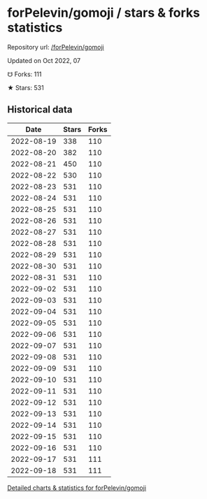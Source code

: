 # forPelevin/gomoji / stars & forks statistics

Repository url: [/forPelevin/gomoji](https://github.com/forPelevin/gomoji)

Updated on Oct 2022, 07

☋ Forks: 111

★ Stars: 531

## Historical data
| Date | Stars | Forks |
|------|-------|-------|
| 2022-08-19 | 338 | 110 | 
| 2022-08-20 | 382 | 110 | 
| 2022-08-21 | 450 | 110 | 
| 2022-08-22 | 530 | 110 | 
| 2022-08-23 | 531 | 110 | 
| 2022-08-24 | 531 | 110 | 
| 2022-08-25 | 531 | 110 | 
| 2022-08-26 | 531 | 110 | 
| 2022-08-27 | 531 | 110 | 
| 2022-08-28 | 531 | 110 | 
| 2022-08-29 | 531 | 110 | 
| 2022-08-30 | 531 | 110 | 
| 2022-08-31 | 531 | 110 | 
| 2022-09-02 | 531 | 110 | 
| 2022-09-03 | 531 | 110 | 
| 2022-09-04 | 531 | 110 | 
| 2022-09-05 | 531 | 110 | 
| 2022-09-06 | 531 | 110 | 
| 2022-09-07 | 531 | 110 | 
| 2022-09-08 | 531 | 110 | 
| 2022-09-09 | 531 | 110 | 
| 2022-09-10 | 531 | 110 | 
| 2022-09-11 | 531 | 110 | 
| 2022-09-12 | 531 | 110 | 
| 2022-09-13 | 531 | 110 | 
| 2022-09-14 | 531 | 110 | 
| 2022-09-15 | 531 | 110 | 
| 2022-09-16 | 531 | 110 | 
| 2022-09-17 | 531 | 111 | 
| 2022-09-18 | 531 | 111 | 


[Detailed charts & statistics for forPelevin/gomoji](https://reviewgithub.com/rep/forPelevin/gomoji)
